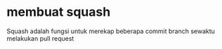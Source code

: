 # membuat squash
Squash adalah fungsi untuk merekap beberapa commit branch sewaktu melakukan pull request
